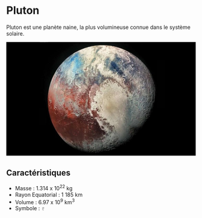 # Pluton 

Pluton est une planète naine, la plus volumineuse connue dans le système solaire.

![Icone de Pluton](pluton.jpg)


## Caractéristiques

- Masse : 1.314 x 10<sup>22</sup> kg
- Rayon Equatorial : 1 185 km
- Volume : 6.97 x 10<sup>9</sup> km<sup>3</sup>
- Symbole : &#9799;
